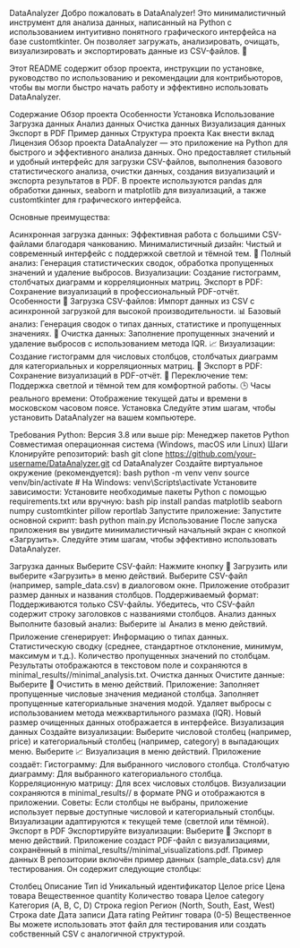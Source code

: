 
DataAnalyzer
Добро пожаловать в DataAnalyzer! Это минималистичный инструмент для анализа данных, написанный на Python с использованием интуитивно понятного графического интерфейса на базе customtkinter. Он позволяет загружать, анализировать, очищать, визуализировать и экспортировать данные из CSV-файлов. 🚀

Этот README содержит обзор проекта, инструкции по установке, руководство по использованию и рекомендации для контрибьюторов, чтобы вы могли быстро начать работу и эффективно использовать DataAnalyzer.

Содержание
Обзор проекта
Особенности
Установка
Использование
Загрузка данных
Анализ данных
Очистка данных
Визуализация данных
Экспорт в PDF
Пример данных
Структура проекта
Как внести вклад
Лицензия
Обзор проекта
DataAnalyzer — это приложение на Python для быстрого и эффективного анализа данных. Оно предоставляет стильный и удобный интерфейс для загрузки CSV-файлов, выполнения базового статистического анализа, очистки данных, создания визуализаций и экспорта результатов в PDF. В проекте используются pandas для обработки данных, seaborn и matplotlib для визуализаций, а также customtkinter для графического интерфейса.

Основные преимущества:

Асинхронная загрузка данных: Эффективная работа с большими CSV-файлами благодаря чанкованию.
Минималистичный дизайн: Чистый и современный интерфейс с поддержкой светлой и тёмной тем. 🌙
Полный анализ: Генерация статистических сводок, обработка пропущенных значений и удаление выбросов.
Визуализации: Создание гистограмм, столбчатых диаграмм и корреляционных матриц.
Экспорт в PDF: Сохранение визуализаций в профессиональный PDF-отчёт.
Особенности
📂 Загрузка CSV-файлов: Импорт данных из CSV с асинхронной загрузкой для высокой производительности.
📊 Базовый анализ: Генерация сводок о типах данных, статистике и пропущенных значениях.
🧹 Очистка данных: Заполнение пропущенных значений и удаление выбросов с использованием метода IQR.
📈 Визуализации: Создание гистограмм для числовых столбцов, столбчатых диаграмм для категориальных и корреляционных матриц.
📄 Экспорт в PDF: Сохранение визуализаций в PDF-отчёт.
🌙 Переключение тем: Поддержка светлой и тёмной тем для комфортной работы.
🕒 Часы реального времени: Отображение текущей даты и времени в московском часовом поясе.
Установка
Следуйте этим шагам, чтобы установить DataAnalyzer на вашем компьютере.

Требования
Python: Версия 3.8 или выше
pip: Менеджер пакетов Python
Совместимая операционная система (Windows, macOS или Linux)
Шаги
Клонируйте репозиторий:
bash
git clone https://github.com/your-username/DataAnalyzer.git
cd DataAnalyzer
Создайте виртуальное окружение (рекомендуется):
bash
python -m venv venv
source venv/bin/activate  # На Windows: venv\Scripts\activate
Установите зависимости: Установите необходимые пакеты Python с помощью requirements.txt или вручную:
bash
pip install pandas matplotlib seaborn numpy customtkinter pillow reportlab
Запустите приложение: Запустите основной скрипт:
bash
python main.py
Использование
После запуска приложения вы увидите минималистичный начальный экран с кнопкой «Загрузить». Следуйте этим шагам, чтобы эффективно использовать DataAnalyzer.

Загрузка данных
Выберите CSV-файл:
Нажмите кнопку 📂 Загрузить или выберите «Загрузить» в меню действий.
Выберите CSV-файл (например, sample_data.csv) в диалоговом окне.
Приложение отобразит размер данных и названия столбцов.
Поддерживаемый формат:
Поддерживаются только CSV-файлы.
Убедитесь, что CSV-файл содержит строку заголовков с названиями столбцов.
Анализ данных
Выполните базовый анализ:
Выберите 📊 Анализ в меню действий.
Приложение сгенерирует:
Информацию о типах данных.
Статистическую сводку (среднее, стандартное отклонение, минимум, максимум и т.д.).
Количество пропущенных значений по столбцам.
Результаты отображаются в текстовом поле и сохраняются в minimal_results/<timestamp>/minimal_analysis.txt.
Очистка данных
Очистите данные:
Выберите 🧹 Очистить в меню действий.
Приложение:
Заполняет пропущенные числовые значения медианой столбца.
Заполняет пропущенные категориальные значения модой.
Удаляет выбросы с использованием метода межквартильного размаха (IQR).
Новый размер очищенных данных отображается в интерфейсе.
Визуализация данных
Создайте визуализации:
Выберите числовой столбец (например, price) и категориальный столбец (например, category) в выпадающих меню.
Выберите 📈 Визуализация в меню действий.
Приложение создаёт:
Гистограмму: Для выбранного числового столбца.
Столбчатую диаграмму: Для выбранного категориального столбца.
Корреляционную матрицу: Для всех числовых столбцов.
Визуализации сохраняются в minimal_results/<timestamp>/ в формате PNG и отображаются в приложении.
Советы:
Если столбцы не выбраны, приложение использует первые доступные числовой и категориальный столбцы.
Визуализации адаптируются к текущей теме (светлой или тёмной).
Экспорт в PDF
Экспортируйте визуализации:
Выберите 📄 Экспорт в меню действий.
Приложение создаст PDF-файл с визуализациями, сохранённый в minimal_results/<timestamp>/minimal_visualizations.pdf.
Пример данных
В репозитории включён пример данных (sample_data.csv) для тестирования. Он содержит следующие столбцы:

Столбец	Описание	Тип
id	Уникальный идентификатор	Целое
price	Цена товара	Вещественное
quantity	Количество товара	Целое
category	Категория (A, B, C, D)	Строка
region	Регион (North, South, East, West)	Строка
date	Дата записи	Дата
rating	Рейтинг товара (0-5)	Вещественное
Вы можете использовать этот файл для тестирования или создать собственный CSV с аналогичной структурой.
